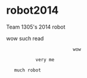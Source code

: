 robot2014
=========

Team 1305's 2014 robot


   wow such read
   
                             wow
                             
               very me
               
       much robot
